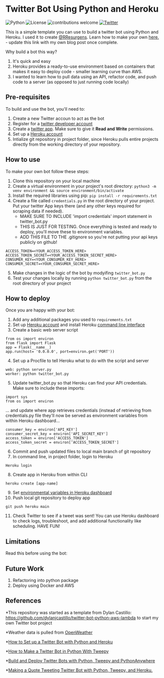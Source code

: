 # Twitter Bot Using Python and Heroku

![Python](https://img.shields.io/badge/Python-v3.8.3-brightgreen) ![License](https://img.shields.io/badge/license-MIT-blue) ![contributions welcome](https://img.shields.io/badge/contributions-welcome-brightgreen.svg?style=flat) [![Twitter](https://img.shields.io/twitter/follow/funsizeathlete.svg?style=social&label=@funsizeathlete)](https://twitter.com/funsizeathlete)

This is a simple template you can use to build a twitter bot using Python and Heroku. I used it to create [@RResurgens](https://twitter.com/RResurgens). Learn how to make your own [here.]() - update this link with my own blog post once complete. 
 
Why build a bot this way?
 
 1. It's quick and easy 
 2. Heroku provides a ready-to-use environment based on containers that makes it easy to deploy code - smaller learning curve than AWS.
 3. I wanted to learn how to pull data using an API, refactor code, and push code to a server (as opposed to just running code locally)
 
## Pre-requisites

To build and use the bot, you'll need to:
 
 1. Create a new Twitter accoun to act as the bot
 2. Register for a [twitter developer account](https://developer.twitter.com/en)  
 3. Create a [twitter app](https://developer.twitter.com/en/portal/projects-and-apps). Make sure to give it **Read and Write** permissions.
 4. Set up a [Heroku account](https://www.heroku.com/)
 5. Intialize git repository in project folder, since Heroku pulls entire projects directly from the working directory of your repository. 
 
## How to use

To make your own bot follow these steps:

1. Clone this repository on your local machine
2. Create a virtual environment in your project's root directory: `python3 -m venv environment && source environment/bin/activate`
3. Install the required libraries using pip: `pip install -r requirements.txt`
4. Create a file called `credentials.py` in the root directory of your project. Put your twitter App keys there (and any other keys required for scraping data if needed). 
    * MAKE SURE TO INCLUDE 'import credentials' import statement in twitter_bot.py
    * THIS IS JUST FOR TESTING. Once everything is tested and ready to deploy, you'll move these to environment variables.
    * ADD THIS FILE TO THE .gitignore so you're not putting your api keys publicly on github!
```
ACCESS_TOKEN=<YOUR_ACCESS_TOKEN_HERE>
ACCESS_TOKEN_SECRET=<YOUR_ACCESS_TOKEN_SECRET_HERE>
CONSUMER_KEY=<YOUR_CONSUMER_KEY_HERE>
CONSUMER_SECRET=<YOUR_CONSUMER_SECRET_HERE>
```
5. Make changes in the logic of the bot by modyifing `twitter_bot.py`
6. Test your changes locally by running `python twitter_bot.py` from the root directory of your project

## How to deploy

Once you are happy with your bot:

1. Add any additional packages you used to `requirements.txt`
2. Set up [Heroku account](https://signup.heroku.com/) and install Heroku [command line interface](https://devcenter.heroku.com/articles/heroku-cli)
3. Create a basic web server script
```
from os import environ
from flask import Flask
app = Flask(__name__)
app.run(host= '0.0.0.0', port=environ.get('PORT'))
```
4. Set up a Procfile to tell Heroku what to do with the script and server
```
web: python server.py
worker: python twitter_bot.py
```
5. Update twitter_bot.py so that Heroku can find your API credentials. Make sure to include these imports:
```
import sys
from os import environ
```
... and update where app retrieves credentials (instead of retrieving from credentials.py file they'll now be served as environment variables from within Heroku dashboard...
```
consumer_key = environ['API_KEY']
consumer_secret_key = environ['API_SECRET_KEY']
access_token = environ['ACCESS_TOKEN']
access_token_secret = environ['ACCESS_TOKEN_SECRET']
```
6. Commit and push updated files to local main branch of git repository
7. In command line, in project folder, login to Heroku
```
Heroku login
```
8. Create app in Heroku from within CLI
```
heroku create [app-name]
```
9. Set [environmental variables in Heroku dashboard](https://devcenter.heroku.com/articles/config-vars#using-the-heroku-dashboard)
10. Push local git repository to deploy app
```
git push heroku main
```
11. Check Twitter to see if a tweet was sent! You can use Heroku dashboard to check logs, troubleshoot, and add additional functionality like scheduling. HAVE FUN!

## Limitations

Read this before using the bot:

## Future Work

1. Refactoring into python package
2. Deploy using Docker and AWS

## References

*This repository was started as a template from Dylan Castillo: https://github.com/dylanjcastillo/twitter-bot-python-aws-lambda to start my own Twitter bot project

*Weather data is pulled from [OpenWeather](https://home.openweathermap.org/)

*[How to Set up a Twitter Bot with Python and Heroku](https://dev.to/emcain/how-to-set-up-a-twitter-bot-with-python-and-heroku-1n39)

*[How to Make a Twitter Bot in Python With Tweepy](https://realpython.com/twitter-bot-python-tweepy/#deploying-bots-to-a-server-using-docker)

*[Build and Deploy Twitter Bots with Python, Tweepy and PythonAnywhere](https://www.twilio.com/blog/build-deploy-twitter-bots-python-tweepy-pythonanywhere)

*[Making a Quote Tweeting Twitter Bot with Python, Tweepy, and Heroku.](https://medium.com/datadriveninvestor/making-a-quote-tweeting-twitter-bot-with-python-tweepy-and-heroku-69a11cd3f47e)



